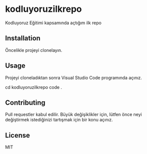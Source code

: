 # kodluyoruzilkrepo
Kodluyoruz Eğitimi kapsamında açtığım ilk repo

## Installation

Öncelikle projeyi clonelayın.


## Usage

Projeyi cloneladıktan sonra Visual Studio Code programında açınız.

cd kodluyoruzilkrepo
code .

## Contributing

Pull requestler kabul edilir. Büyük değişiklikler için, lütfen önce neyi değiştirmek istediğinizi tartışmak için bir konu açınız.

## License

MIT
